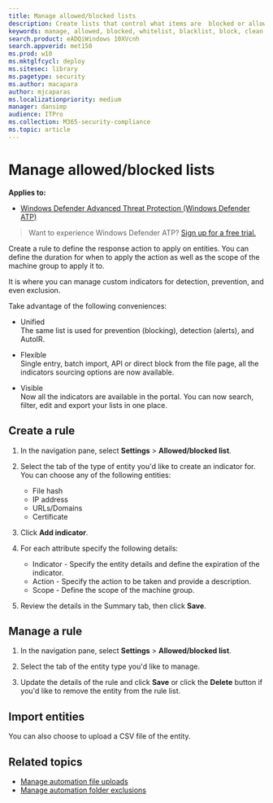```yaml
---
title: Manage allowed/blocked lists
description: Create lists that control what items are  blocked or allowed during an investigation.
keywords: manage, allowed, blocked, whitelist, blacklist, block, clean, malicious
search.product: eADQiWindows 10XVcnh
search.appverid: met150
ms.prod: w10
ms.mktglfcycl: deploy
ms.sitesec: library
ms.pagetype: security
ms.author: macapara
author: mjcaparas
ms.localizationpriority: medium
manager: dansimp
audience: ITPro
ms.collection: M365-security-compliance 
ms.topic: article
---
```


# Manage allowed/blocked lists

**Applies to:**


- [Windows Defender Advanced Threat Protection (Windows Defender ATP)](https://go.microsoft.com/fwlink/p/?linkid=2069559)


>Want to experience Windows Defender ATP? [Sign up for a free trial.](https://www.microsoft.com/en-us/WindowsForBusiness/windows-atp?ocid=docs-wdatp-automationexclusionlist-abovefoldlink)

Create a rule to define the response action to apply on entities. You can define the duration for when to apply the action as well as the scope of the machine group to apply it to.

It is where you can manage custom indicators for detection, prevention, and even exclusion.


Take advantage of the following conveniences: 


- Unified <br>
  The same list is used for prevention (blocking), detection (alerts), and AutoIR.


- Flexible<br>
    Single entry, batch import, API or direct block from the file page, all the indicators sourcing options are now available.


- Visible<br>
  Now all the indicators are available in the portal. You can now search, filter, edit and export your lists in one place.




## Create a rule
1. In the navigation pane, select **Settings** > **Allowed/blocked list**.  

2. Select the tab of the type of entity you'd like to create an indicator for. You can choose any of the following entities: 
   - File hash
   - IP address
   - URLs/Domains
   - Certificate
  
3. Click **Add indicator**.

4. For each attribute specify the following details:
   - Indicator - Specify the entity details and define the expiration of the indicator.
   - Action - Specify the action to be taken and provide a description.
   - Scope - Define the scope of the machine group.
    
5. Review the details in the Summary tab, then click **Save**.

## Manage a rule
1. In the navigation pane, select **Settings** > **Allowed/blocked list**.  

2. Select the tab of the entity type you'd like to manage.  

3. Update the details of the rule and click **Save** or click the **Delete** button if you'd like to remove the entity from the rule list.

## Import entities
You can also choose to upload a CSV file of the entity. 



## Related topics
- [Manage automation file uploads](manage-automation-file-uploads-windows-defender-advanced-threat-protection.md)
- [Manage automation folder exclusions](manage-automation-folder-exclusions-windows-defender-advanced-threat-protection.md)
